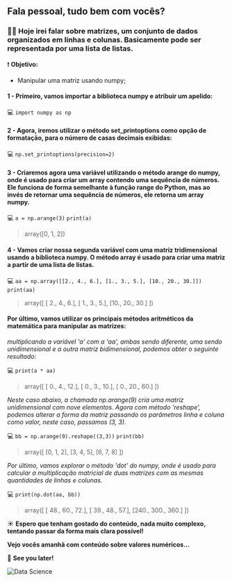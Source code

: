## Fala pessoal, tudo bem com vocês?

### 👨‍💻 Hoje irei falar sobre matrizes, um conjunto de dados organizados em linhas e colunas. Basicamente pode ser representada por uma lista de listas.

:exclamation: **Objetivo:**
- Manipular uma matriz usando numpy;


#### 1 - Primeiro, vamos importar a biblioteca numpy e atribuir um apelido:

:computer:
```import numpy as np```

#### 2 - Agora, iremos utilizar o método set_printoptions como opção de formatação, para o número de casas decimais exibidas:

:computer:
```np.set_printoptions(precision=2)```

#### 3 - Criaremos agora uma variável utilizando o método arange do numpy, onde é usado para criar um array contendo uma sequência de números. Ele funciona de forma semelhante à função range do Python, mas ao invés de retornar uma sequência de números, ele retorna um array numpy. 

:computer:
```a = np.arange(3)```
```print(a)```
>array([0, 1, 2])
       

#### 4 - Vamos criar nossa segunda variável com uma matriz tridimensional usando a biblioteca numpy. O método array é usado para criar uma matriz a partir de uma lista de listas. 

:computer:
```aa = np.array([[2., 4., 6.], [1., 3., 5.], [10., 20., 30.]])```
```print(aa)```
>array([
       [ 2.,  4.,  6.],
       [ 1.,  3.,  5.],
       [10., 20., 30.]
       ])  
      
#### Por último, vamos utilizar os principais métodos aritméticos da matemática para manipular as matrizes:

_multiplicando a variável 'a' com a 'aa', ambas sendo diferente, uma sendo unidimensional e a outra matriz bidimensional, podemos obter o seguinte resultado:_

:computer:
```print(a * aa)```
>array([
       [ 0.,  4., 12.],
       [ 0.,  3., 10.],
       [ 0., 20., 60.]
       ])

_Neste caso abaixo, a chamada np.arange(9) cria uma matriz unidimensional com nove elementos. Agora com método 'reshape', podemos alterar a forma da matriz passando os parâmetros linha e coluna como valor, neste caso, passamos (3, 3)._

:computer:
```bb = np.arange(9).reshape((3,3))```
```print(bb)```
>array([
       [0, 1, 2],
       [3, 4, 5],
       [6, 7, 8]
       ])

_Por último, vamos explorar o método 'dot' do numpy, onde é usado para calcular a multiplicação matricial de duas matrizes com as mesmas quantidades de linhas e colunas._

:computer:
```print(np.dot(aa, bb))```
>array([
       [ 48.,  60.,  72.],
       [ 39.,  48.,  57.],
       [240., 300., 360.]
       ])

:sunny: **Espero que tenham gostado do conteúdo, nada muito complexo, tentando passar da forma mais clara possível!**

**Vejo vocês amanhã com conteúdo sobre valores numéricos...**

🚀 **See you later!**

![Data Science](https://media.licdn.com/dms/image/C4D12AQGD_su1k14bYA/article-cover_image-shrink_600_2000/0/1583217311227?e=2147483647&v=beta&t=s_7cvkGjyfNTp2x6mnsiPFUfbPhWyvnMIavE_na62bE)
